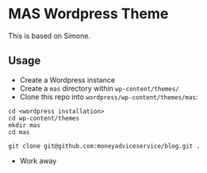 # MAS Wordpress Theme

This is based on Simone.

## Usage

* Create a Wordpress instance
* Create a `mas` directory within `wp-content/themes/`
* Clone this repo into ```wordpress/wp-content/themes/mas```:

```
cd <wordpress installation>
cd wp-content/themes
mkdir mas
cd mas

git clone git@github.com:moneyadviceservice/blog.git .
```

* Work away
